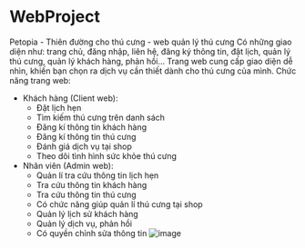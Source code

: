 # WebProject
Petopia - Thiên đường cho thú cưng - web quản lý thú cưng
Có những giao diện như: trang chủ, đăng nhập, liên hệ, đăng ký thông tin, đặt lịch, quản lý thú cưng, quản lý khách hàng, phản hồi...
Trang web cung cấp giao diện dễ nhìn, khiến bạn chọn ra dịch vụ cần thiết dành cho thú cưng của mình.
Chức năng trang web:
- Khách hàng (Client web):
  + Đặt lịch hẹn
  + Tìm kiếm thú cưng trên danh sách
  + Đăng kí thông tin khách hàng
  + Đăng kí thông tin thú cưng
  + Đánh giá dịch vụ tại shop
  + Theo dõi tình hình sức khỏe thú cưng
- Nhân viên (Admin web):
  + Quản lí tra cứu thông tin lịch hẹn
  + Tra cứu thông tin khách hàng
  + Tra cứu thông tin thú cưng
  + Có chức năng giúp quản lí thú cưng tại shop
  + Quản lý lịch sử khách hàng
  + Quản lý dịch vụ, phản hồi
  + Có quyền chỉnh sửa thông tin
![image](https://github.com/khanguyen69/WebProject/assets/145459744/1720fbc0-7dc7-4a80-b029-230c555f54f7)
